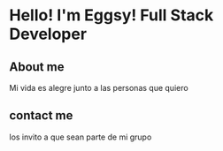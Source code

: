 # Hello! I'm Eggsy! Full Stack Developer

## About me
Mi vida es alegre junto a las personas que quiero
## contact me
los invito a que sean parte de mi grupo
